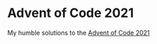 # Advent of Code 2021

My humble solutions to the [Advent of Code 2021](https://adventofcode.com/2021)

